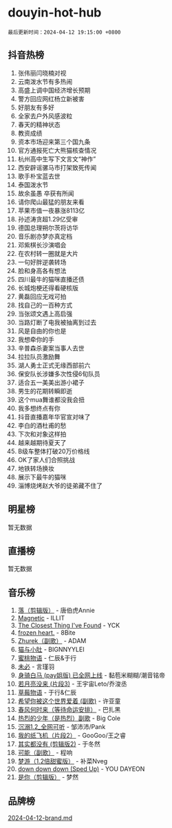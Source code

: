 # douyin-hot-hub

`最后更新时间：2024-04-12 19:15:00 +0800`

## 抖音热榜

1. 张伟丽闫晓楠对视
1. 云南泼水节有多热闹
1. 高盛上调中国经济增长预期
1. 警方回应网红杨立新被害
1. 好朋友有多好
1. 全家去户外风感波粒
1. 春天的精神状态
1. 教资成绩
1. 资本市场迎来第三个国九条
1. 官方通报死亡大熊猫核查情况
1. 杭州高中生写下文言文“神作”
1. 西安辟谣骡马市打架致死传闻
1. 歌手朴宝蓝去世
1. 泰国泼水节
1. 故余虽愚 卒获有所闻
1. 请你爬山最猛的朋友来看
1. 苹果市值一夜暴涨8113亿
1. 孙述涛贪超1.29亿受审
1. 德国总理朔尔茨将访华
1. 音乐剧亦梦亦真定档
1. 邓紫棋长沙演唱会
1. 在农村转一圈就是大片
1. 一句好胖逆袭转场
1. 脸和身高各有想法
1. 四川最牛的猫咪直播还债
1. 长城炮梗还得看硬核版
1. 黄磊回应无戏可拍
1. 找自己的一百种方式
1. 当张颂文遇上高启强
1. 当路灯断了电我被抽离到过去
1. 风是自由的你也是
1. 我想牵你的手
1. 辛普森杀妻案当事人去世
1. 拉拉队员激励舞
1. 湖人勇士正式无缘西部前六
1. 保安队长涉嫌多次性侵6旬队员
1. 适合五一美美出游小裙子
1. 男生的花期转瞬即逝
1. 这个mua舞谁都没我会扭
1. 我多想终点有你
1. 抖音直播嘉年华官宣对味了
1. 李白的酒杜甫的愁
1. 下次和对象这样拍
1. 越来越期待夏天了
1. B级车整体打破20万价格线
1. OK了家人们合照挑战
1. 地铁转场换妆
1. 展示下最牛的猫咪
1. 淄博烧烤赵大爷的徒弟藏不住了

## 明星榜

暂无数据

## 直播榜

暂无数据

## 音乐榜

1. [落（剪辑版）](https://sf3-cdn-tos.douyinstatic.com/obj/tos-cn-ve-2774/o0h6HvN1BBbli9LtU3i5fQIleBQMF5Cg4TZmmC) - 唐伯虎Annie
1. [Magnetic](https://sf5-hl-cdn-tos.douyinstatic.com/obj/tos-cn-ve-2774/oAQCYdBNZfLACGDmVFAsfAtpy32tqErgQ3XgBN) - ILLIT
1. [The Closest Thing I've Found](https://sf5-hl-cdn-tos.douyinstatic.com/obj/tos-cn-ve-2774/514ab5d9146f4d2ca454b7adff8e5e4d) - YCK
1. [frozen heart.](https://sf6-cdn-tos.douyinstatic.com/obj/tos-cn-ve-2774/oIIWJfyjIACZA9zQMtnJ6hQQhFC4vhCupoRBsO) - 8Bite
1. [Zhurek（副歌）](https://sf3-cdn-tos.douyinstatic.com/obj/tos-cn-ve-2774/ooQm8FBZQDlf0btEYgVpCcSCQfrdJGBEKZYBGS) - ADAM
1. [猫与小肚](https://sf27-cdn-tos.douyinstatic.com/obj/tos-cn-ve-2774/osZeoClMECgK8DYl6VebABgbchEtPYQjZEnRtd) - BIGNNYYLEI
1. [蜜桃物语](https://sf5-hl-cdn-tos.douyinstatic.com/obj/tos-cn-ve-2774/oIhOSCZtIACtYU4XQkngiW9kCBfVD1Fz9IYeqL) - 仁辰&于行
1. [未必](https://sf5-hl-cdn-tos.douyinstatic.com/obj/tos-cn-ve-2774/ogntQMFnKQDZUgTCYuJgfLEtleYZZFxBQqhhFB) - 言瑾羽
1. [身骑白马 (pay姐版) 已全网上线](https://sf6-cdn-tos.douyinstatic.com/obj/tos-cn-ve-2774/oQLO5ZgLsFkaDhdIIveF2zUCgfweY0gWaH4AQG) - 黏苞米糊糊/潮音铭帝
1. [若月亮没来 (片段3)](https://sf5-hl-cdn-tos.douyinstatic.com/obj/tos-cn-ve-2774/okfyEUsGW1B1ovJi5JiN9IjvAT2lMwA054GoEB) - 王宇宙Leto/乔浚丞
1. [草莓物语](https://sf3-cdn-tos.douyinstatic.com/obj/tos-cn-ve-2774/okynhJ7jEAIIZBfsLgYMEI8QC3WbQNN66RKzhT) - 于行&仁辰
1. [希望你被这个世界爱着 (副歌)](https://sf5-hl-cdn-tos.douyinstatic.com/obj/tos-cn-ve-2774/oUHCmWQfZlE3QQBKBeD8rCFLpJzPgCpImhsxMt) - 许亚童
1. [春风何时来（等待命运安排）](https://sf5-hl-cdn-tos.douyinstatic.com/obj/tos-cn-ve-2774/oICBNbD3gelMfB4WgiD1KI2jQtXZE2FgHLwtsl) - 巴扎黑
1. [热烈的少年（是热烈）副歌](https://sf6-cdn-tos.douyinstatic.com/obj/tos-cn-ve-2774/owVNI0CLDAUMtSz6TEYvfFBFL4UDFFhLfgK8fa) - Big Cole
1. [沉溺1.2_全网可听](https://sf3-cdn-tos.douyinstatic.com/obj/tos-cn-ve-2774/ok2QoiBqsWAX9McZmWiI9gAB0EzwD4Xj6yfmtH) - 邹沛沛/Pank
1. [我的纸飞机（片段2）](https://sf3-cdn-tos.douyinstatic.com/obj/tos-cn-ve-2774/oM2ZrKcg2CD5AeRB2gkeXOFB1IxAGJdZPazYHf) - GooGoo/王之睿
1. [其实都没有 (剪辑版2)](https://sf6-cdn-tos.douyinstatic.com/obj/tos-cn-ve-2774/oEBNQenHZtBhxYjGgUDQk0BCHTigQafgFlbQ7k) - 于冬然
1. [可能（副歌）](https://sf3-cdn-tos.douyinstatic.com/obj/tos-cn-ve-2774/cde1731888894259b333569393c2fb51) - 程响
1. [梦游（1.2倍甜蜜版）](https://sf6-cdn-tos.douyinstatic.com/obj/tos-cn-ve-2774/o4gyAUm8hwufoEABmwVIiQtHsFuGzAEEWtNMzo) - 补菜Nveg
1. [down down down (Sped Up)](https://sf5-hl-cdn-tos.douyinstatic.com/obj/tos-cn-ve-2774/ow80iABiXIO9DsFwK6WeZKMaJRi3BPJAotDy8m) - YOU DAYEON
1. [是你（剪辑版）](https://sf5-hl-cdn-tos.douyinstatic.com/obj/tos-cn-ve-2774/46019dae783c4c969944217fe1cfafc4) - 梦然

## 品牌榜

[2024-04-12-brand.md](2024-04-12-brand.md)
